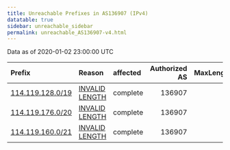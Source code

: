 ```yaml
---
title: Unreachable Prefixes in AS136907 (IPv4)
datatable: true
sidebar: unreachable_sidebar
permalink: unreachable_AS136907-v4.html
---
```


Data as of 2020-01-02 23:00:00 UTC


<div class="datatable-begin"></div>

| Prefix                                                     | Reason                                                                                                      | affected   |   Authorized AS |   MaxLength | Anchor                                       |   unreachable /24s |
|:-----------------------------------------------------------|:------------------------------------------------------------------------------------------------------------|:-----------|----------------:|------------:|:---------------------------------------------|-------------------:|
| [114.119.128.0/19](https://stat.ripe.net/114.119.128.0/19) | [INVALID LENGTH](https://rpki-validator.ripe.net/announcement-preview?asn=AS136907&prefix=114.119.128.0/19) | complete   |          136907 |          18 | [APNIC](unreachable_APNIC_RPKI_Root-v4.html) |                 32 |
| [114.119.176.0/20](https://stat.ripe.net/114.119.176.0/20) | [INVALID LENGTH](https://rpki-validator.ripe.net/announcement-preview?asn=AS136907&prefix=114.119.176.0/20) | complete   |          136907 |          18 | [APNIC](unreachable_APNIC_RPKI_Root-v4.html) |                 16 |
| [114.119.160.0/21](https://stat.ripe.net/114.119.160.0/21) | [INVALID LENGTH](https://rpki-validator.ripe.net/announcement-preview?asn=AS136907&prefix=114.119.160.0/21) | complete   |          136907 |          18 | [APNIC](unreachable_APNIC_RPKI_Root-v4.html) |                  8 |

<div class="datatable-end"></div>